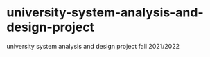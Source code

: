 # university-system-analysis-and-design-project
university system analysis and design project fall 2021/2022
